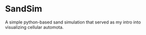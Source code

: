# SandSim
A simple python-based sand simulation that served as my intro into visualizing cellular automota.
